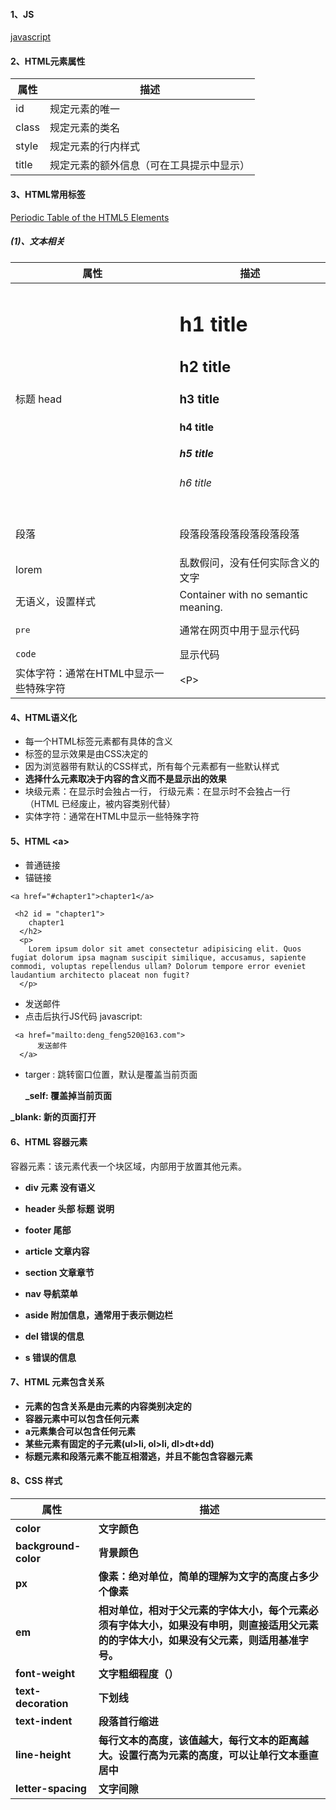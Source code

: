 #### 1、JS

[javascript](https://javascript.info/)


#### 2、HTML元素属性

|   属性  | 描述  |
|  ----  | ----  |
|  id   | 规定元素的唯一  |
|  class   | 规定元素的类名  |
|  style  | 规定元素的行内样式  |
|  title  | 规定元素的额外信息（可在工具提示中显示）  |

#### 3、HTML常用标签

[Periodic Table of the HTML5 Elements](http://www.xuanfengge.com/funny/html5/element/)

##### (1)、文本相关

|   属性  | 描述  |
|  ----  | ----  |
|  标题 head   | <h1>h1 title</h1> <h2>h2 title</h2>  <h3>h3 title</h3> <h4>h4 title</h4> <h5>h5 title</h5> <h6>h6 title</h6> |
|段落 |<p>段落段落段落段落段落段落</p>|
| lorem   | 乱数假问，没有任何实际含义的文字  |
|  无语义，设置样式 | <span>Container with no semantic meaning.</span>  |
|<pre>pre</pre>|通常在网页中用于显示代码|
|<code>code</code>|显示代码|
|实体字符：通常在HTML中显示一些特殊字符 |&lt;P&gt;|


#### 4、HTML语义化
 * 每一个HTML标签元素都有具体的含义
 * 标签的显示效果是由CSS决定的
 * 因为浏览器带有默认的CSS样式，所有每个元素都有一些默认样式
 *  **选择什么元素取决于内容的含义而不是显示出的效果**
 *  块级元素：在显示时会独占一行， 行级元素：在显示时不会独占一行 （HTML 已经废止，被内容类别代替）
 *  实体字符：通常在HTML中显示一些特殊字符 
 
#### 5、HTML &lt;a&gt;

* 普通链接
* 锚链接

```
<a href="#chapter1">chapter1</a>
 
 <h2 id = "chapter1">
    chapter1
  </h2>
  <p>
    Lorem ipsum dolor sit amet consectetur adipisicing elit. Quos fugiat dolorum ipsa magnam suscipit similique, accusamus, sapiente commodi, voluptas repellendus ullam? Dolorum tempore error eveniet laudantium architecto placeat non fugit?
  </p>
```

* 发送邮件
* 点击后执行JS代码 javascript:

```
 <a href="mailto:deng_feng520@163.com">
      发送邮件
  </a>
```
 
* targer : 跳转窗口位置，默认是覆盖当前页面

  **_self: 覆盖掉当前页面**
  
 **_blank: 新的页面打开**
 
 
#### 6、HTML 容器元素

 容器元素：该元素代表一个块区域，内部用于放置其他元素。
 
* **div 元素 没有语义**
 
* **header 头部 标题 说明**
* **footer 尾部**
* **article 文章内容**
* **section 文章章节**
* **nav 导航菜单**
* **aside 附加信息，通常用于表示侧边栏**
* **del 错误的信息**
* **s 错误的信息**

 
#### 7、HTML 元素包含关系

* **元素的包含关系是由元素的内容类别决定的**
* **容器元素中可以包含任何元素**
* **a元素集合可以包含任何元素**
* **某些元素有固定的子元素(ul>li, ol>li, dl>dt+dd)**
* **标题元素和段落元素不能互相潜逃，并且不能包含容器元素**

#### 8、CSS 样式

|   属性  | 描述  |
|  ----  | ----  |
|  **color**  | **文字颜色**  |
|**background-color**|**背景颜色**|
|**px**|**像素：绝对单位，简单的理解为文字的高度占多少个像素**|
|**em**|**相对单位，相对于父元素的字体大小，每个元素必须有字体大小，如果没有申明，则直接适用父元素的的字体大小，如果没有父元素，则适用基准字号。**|
|**font-weight**|**文字粗细程度（）**|
|**text-decoration**|**下划线**|
|**text-indent**|**段落首行缩进**|
|**line-height**|**每行文本的高度，该值越大，每行文本的距离越大。设置行高为元素的高度，可以让单行文本垂直居中**|
|**letter-spacing**|**文字间隙**|
